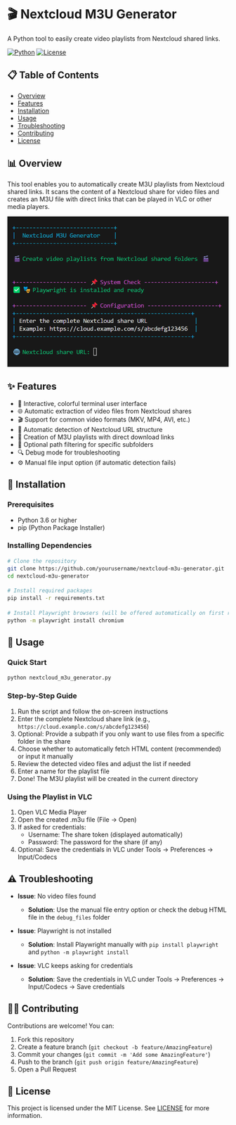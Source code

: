 # 🎬 Nextcloud M3U Generator

A Python tool to easily create video playlists from Nextcloud shared links.

[![Python](https://img.shields.io/badge/Python-3.6%2B-blue)](https://www.python.org/)
[![License](https://img.shields.io/badge/License-MIT-green.svg)](LICENSE)

## 📋 Table of Contents
- [Overview](#overview)
- [Features](#features)
- [Installation](#installation)
- [Usage](#usage)
- [Troubleshooting](#troubleshooting)
- [Contributing](#contributing)
- [License](#license)

## 📊 Overview

This tool enables you to automatically create M3U playlists from Nextcloud shared links. It scans the content of a Nextcloud share for video files and creates an M3U file with direct links that can be played in VLC or other media players.

![Terminal UI Screenshot](screenshots/terminal_ui.png)

## ✨ Features

- 🎨 Interactive, colorful terminal user interface
- 🌐 Automatic extraction of video files from Nextcloud shares
- 🎬 Support for common video formats (MKV, MP4, AVI, etc.)
- 🔄 Automatic detection of Nextcloud URL structure
- 📝 Creation of M3U playlists with direct download links
- 📁 Optional path filtering for specific subfolders
- 🔍 Debug mode for troubleshooting
- ⚙️ Manual file input option (if automatic detection fails)

## 🚀 Installation

### Prerequisites

- Python 3.6 or higher
- pip (Python Package Installer)

### Installing Dependencies

```bash
# Clone the repository
git clone https://github.com/yourusername/nextcloud-m3u-generator.git
cd nextcloud-m3u-generator

# Install required packages
pip install -r requirements.txt

# Install Playwright browsers (will be offered automatically on first run)
python -m playwright install chromium
```

## 📝 Usage

### Quick Start

```bash
python nextcloud_m3u_generator.py
```

### Step-by-Step Guide

1. Run the script and follow the on-screen instructions
2. Enter the complete Nextcloud share link (e.g., `https://cloud.example.com/s/abcdefg123456`)
3. Optional: Provide a subpath if you only want to use files from a specific folder in the share
4. Choose whether to automatically fetch HTML content (recommended) or input it manually
5. Review the detected video files and adjust the list if needed
6. Enter a name for the playlist file
7. Done! The M3U playlist will be created in the current directory

### Using the Playlist in VLC

1. Open VLC Media Player
2. Open the created .m3u file (File → Open)
3. If asked for credentials:
   - Username: The share token (displayed automatically)
   - Password: The password for the share (if any)
4. Optional: Save the credentials in VLC under Tools → Preferences → Input/Codecs

## ⚠️ Troubleshooting

- **Issue**: No video files found
  - **Solution**: Use the manual file entry option or check the debug HTML file in the `debug_files` folder

- **Issue**: Playwright is not installed
  - **Solution**: Install Playwright manually with `pip install playwright` and `python -m playwright install`

- **Issue**: VLC keeps asking for credentials
  - **Solution**: Save the credentials in VLC under Tools → Preferences → Input/Codecs → Save credentials

## 👨‍💻 Contributing

Contributions are welcome! You can:

1. Fork this repository
2. Create a feature branch (`git checkout -b feature/AmazingFeature`)
3. Commit your changes (`git commit -m 'Add some AmazingFeature'`)
4. Push to the branch (`git push origin feature/AmazingFeature`)
5. Open a Pull Request

## 📜 License

This project is licensed under the MIT License. See [LICENSE](LICENSE) for more information.